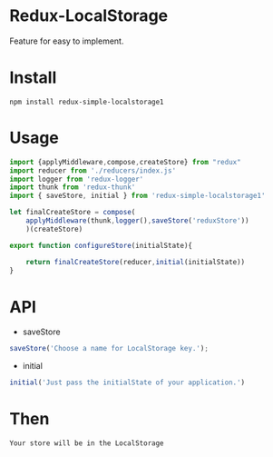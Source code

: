 # Redux-LocalStorage
Feature for easy to implement.

# Install
```
npm install redux-simple-localstorage1
```

# Usage

```javascript
import {applyMiddleware,compose,createStore} from "redux"
import reducer from './reducers/index.js'
import logger from 'redux-logger'
import thunk from 'redux-thunk'
import { saveStore, initial } from 'redux-simple-localstorage1'

let finalCreateStore = compose(
	applyMiddleware(thunk,logger(),saveStore('reduxStore'))
	)(createStore)

export function configureStore(initialState){

	return finalCreateStore(reducer,initial(initialState))
}

```

# API
- saveStore
```js
saveStore('Choose a name for LocalStorage key.');
```
- initial
```js
initial('Just pass the initialState of your application.')
```

# Then

```
Your store will be in the LocalStorage
```
